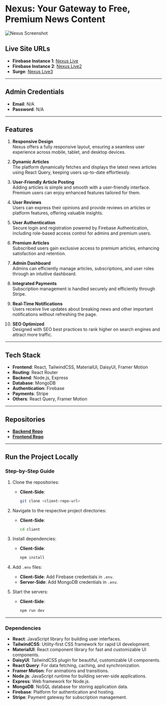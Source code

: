 # Nexus: Your Gateway to Free, Premium News Content

![Nexus Screenshot](https://i.ibb.co.com/7d7JwkQ5/Csdfsafsdfdsapture.png)

## Live Site URLs

- **Firebase Instance 1**: [Nexus Live](https://nexus-3e632.web.app/)
- **Firebase Instance 2**: [Nexus Live2](https://nexus-3e632.firebaseapp.com/)
- **Surge**: [Nexus Live3](https://nexus-news-gatway.surge.sh)

---

## Admin Credentials

- **Email**: N/A
- **Password**: N/A

---

## Features

1. **Responsive Design**  
   Nexus offers a fully responsive layout, ensuring a seamless user experience across mobile, tablet, and desktop devices.

2. **Dynamic Articles**  
   The platform dynamically fetches and displays the latest news articles using React Query, keeping users up-to-date effortlessly.

3. **User-Friendly Article Posting**  
   Adding articles is simple and smooth with a user-friendly interface. Premium users can enjoy enhanced features tailored for them.

4. **User Reviews**  
   Users can express their opinions and provide reviews on articles or platform features, offering valuable insights.

5. **User Authentication**  
   Secure login and registration powered by Firebase Authentication, including role-based access control for admins and premium users.

6. **Premium Articles**  
   Subscribed users gain exclusive access to premium articles, enhancing satisfaction and retention.

7. **Admin Dashboard**  
   Admins can efficiently manage articles, subscriptions, and user roles through an intuitive dashboard.

8. **Integrated Payments**  
   Subscription management is handled securely and efficiently through Stripe.

9. **Real-Time Notifications**  
   Users receive live updates about breaking news and other important notifications without refreshing the page.

10. **SEO Optimized**  
    Designed with SEO best practices to rank higher on search engines and attract more traffic.

---

## Tech Stack

- **Frontend**: React, TailwindCSS, MaterialUI, DaisyUI, Framer Motion
- **Routing**: React Router
- **Backend**: Node.js, Express
- **Database**: MongoDB
- **Authentication**: Firebase
- **Payments**: Stripe
- **Others**: React Query, Framer Motion

---

## Repositories

- **[Backend Repo](git@github.com:Programming-Hero-Web-Course4/b10a12-server-side-jubayerahmed46.git)**
- **[Frontend Repo](git@github.com:Programming-Hero-Web-Course4/b10a12-client-side-jubayerahmed46.git)**

---

## Run the Project Locally

### Step-by-Step Guide

1. Clone the repositories:

   - **Client-Side**:
     ```bash
     git clone <client-repo-url>
     ```

2. Navigate to the respective project directories:

   - **Client-Side**:
     ```bash
     cd client
     ```

3. Install dependencies:

   - **Client-Side**:
     ```bash
     npm install
     ```

4. Add `.env` files:
   
   - **Client-Side**: Add Firebase credentials in `.env`.
   - **Server-Side**: Add MongoDB credentials in `.env`.

5. Start the servers:
   
   - **Client-Side**:
     ```bash
     npm run dev
     ```

---

### Dependencies

- **React**: JavaScript library for building user interfaces.
- **TailwindCSS**: Utility-first CSS framework for rapid UI development.
- **MaterialUI**: React component library for fast and customizable UI components.
- **DaisyUI**: TailwindCSS plugin for beautiful, customizable UI components.
- **React Query**: For data fetching, caching, and synchronization.
- **Framer Motion**: For animations and transitions.
- **Node.js**: JavaScript runtime for building server-side applications.
- **Express**: Web framework for Node.js.
- **MongoDB**: NoSQL database for storing application data.
- **Firebase**: Platform for authentication and hosting.
- **Stripe**: Payment gateway for subscription management.
